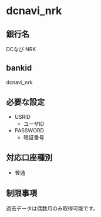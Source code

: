 # dcnavi_nrk

## 銀行名

DCなび NRK

## bankid

dcnavi_nrk

## 必要な設定

* USRID
  * ユーザID
* PASSWORD
  * 暗証番号

## 対応口座種別

* 普通

## 制限事項

過去データは偶数月のみ取得可能です。
